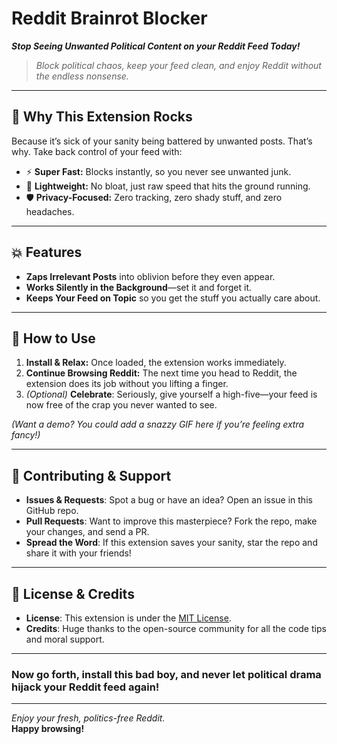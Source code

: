 # **Reddit Brainrot Blocker**  
**_Stop Seeing Unwanted Political Content on your Reddit Feed Today!_**  

> *Block political chaos, keep your feed clean, and enjoy Reddit without the endless nonsense.*  

---

## 🚀 **Why This Extension Rocks**  
Because it’s sick of your sanity being battered by unwanted posts. That’s why. Take back control of your feed with:  

- ⚡ **Super Fast:** Blocks instantly, so you never see unwanted junk.  
- 🎯 **Lightweight:** No bloat, just raw speed that hits the ground running.  
- 🛡️ **Privacy-Focused:** Zero tracking, zero shady stuff, and zero headaches.  

---

## 💥 **Features**  
- **Zaps Irrelevant Posts** into oblivion before they even appear.  
- **Works Silently in the Background**—set it and forget it.  
- **Keeps Your Feed on Topic** so you get the stuff you actually care about.  

---

## 🎉 **How to Use**  
1. **Install & Relax:** Once loaded, the extension works immediately.  
2. **Continue Browsing Reddit:** The next time you head to Reddit, the extension does its job without you lifting a finger.  
3. *(Optional)* **Celebrate**: Seriously, give yourself a high-five—your feed is now free of the crap you never wanted to see.  

*(Want a demo? You could add a snazzy GIF here if you’re feeling extra fancy!)*  

---

## 📣 **Contributing & Support**  
- **Issues & Requests**: Spot a bug or have an idea? Open an issue in this GitHub repo.  
- **Pull Requests**: Want to improve this masterpiece? Fork the repo, make your changes, and send a PR.  
- **Spread the Word**: If this extension saves your sanity, star the repo and share it with your friends!  

---

## 📜 **License & Credits**  
- **License**: This extension is under the [MIT License](LICENSE).  
- **Credits**: Huge thanks to the open-source community for all the code tips and moral support.  

---

### Now go forth, install this bad boy, and never let political drama hijack your Reddit feed again!  

---  

*Enjoy your fresh, politics-free Reddit.*  
**Happy browsing!**

